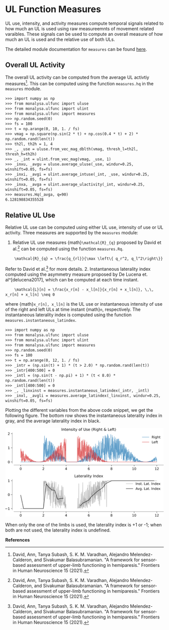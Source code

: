 # UL Function Measures

UL use, intensity, and activity measures compute temporal signals related to how much an UL is used using raw measureemnts of movement related varaibles. These signals can be used to compute an overall measure of how much an UL is used and the relative use of both ULs.

The detailed module documentation for `measures` can be found [here](ulmeasuresdoc).

## Overall UL Activity
The overall UL activity can be computed from the average UL activtiy measures[^david2021b]. This can be computed using the function `measures.hq` in the `measures` module. 

```{code} python
>>> import numpy as np
>>> from monalysa.ulfunc import uluse
>>> from monalysa.ulfunc import ulint
>>> from monalysa.ulfunc import measures
>>> np.random.seed(0)
>>> fs = 100
>>> t = np.arange(0, 10, 1. / fs)
>>> vmag = np.square(np.sin(2 * t) + np.cos(0.4 * t) + 2) * np.random.rand(len(t))
>>> th2l, th2h = 1, 4
>>> _, _use = uluse.from_vec_mag_dblth(vmag, thresh_l=th2l, thresh_h=th2h)
>>> _, _int = ulint.from_vec_mag(vmag, _use, 1)
>>> _inxu, _avgu = uluse.average_uluse(_use, windur=0.25, winshift=0.05, fs=fs)
>>> _inxi, _avgi = ulint.average_intuse(_int, _use, windur=0.25, winshift=0.05, fs=fs)
>>> _inxa, _avga = ulint.average_ulactivity(_int, windur=0.25, winshift=0.05, fs=fs)
>>> measures.Hq(_avga, q=90)
6.128198834355528
```

## Relative UL Use
Relative UL use can be computed using either UL use, intensity of use or UL activity. Three measures are supported by the `measures` module:
1. Relative UL use measures {math}`\mathcal{R}_{q}` proposed by David et al.[^david2021b] can be computed using the function `measures.Rq`.
```{math}
    \mathcal{R}_{q} = \frac{q_{rl}}{\max \left\{ q_r^2, q_l^2\right\}}
```
Refer to David et al.[^david2021b] for more details.
2. Instantaneous laterality index computed using the asymmetry measure proposed by De Lucena et. al^[delucena2017], which can be computed at each time instant.
```{math}
    \mathcal{L}[n] = \frac{x_r[n] - x_l[n]}{x_r[n] + x_l[n]}, \,\, x_r[n] + x_l[n] \neq 0
```
where {math}`x_r[n], x_l[n]` is the UL use or instantaneous intensity of use of the right and left ULs at time instant {math}`n`, respectively. The instantaneous laterality index is computed using the function `measures.instantaneous_latindex`.

```{code} python
>>> import numpy as np
>>> from monalysa.ulfunc import uluse
>>> from monalysa.ulfunc import ulint
>>> from monalysa.ulfunc import measures
>>> np.random.seed(0)
>>> fs = 100
>>> t = np.arange(0, 12, 1. / fs)
>>> _intr = (np.sin(t) + 1) * (t > 2.0) * np.random.rand(len(t))
>>> _intr[400:500] = 0
>>> _intl = (np.sin(t - np.pi) + 1) * (t < 8.0) * np.random.rand(len(t))
>>> _intl[400:500] = 0
>>> _, _linxinst = measures.instantaneous_latindex(_intr, _intl)
>>> _inxl, _avgli = measures.average_latindex(_linxinst, windur=0.25, winshift=0.05, fs=fs)
```

Plotting the different variables from the above code snippet, we get the following figure. The bottom row shows the instantaneous laterality index in gray, and the average laterality index in black. 

![Alt text](_static/latinx.svg)

When only the one of the limbs is used, the laterality index is +1 or -1; when both are not used, the laterality index is undefined.

**References**
[^david2021b]: David, Ann, Tanya Subash, S. K. M. Varadhan, Alejandro Melendez-Calderon, and Sivakumar Balasubramanian. "A framework for sensor-based assessment of upper-limb functioning in hemiparesis." Frontiers in Human Neuroscience 15 (2021).
[^delucena2017]: de Lucena, Diogo S., Oliver Stoller, Justin B. Rowe, Vicky Chan, and David J. Reinkensmeyer. "Wearable sensing for rehabilitation after stroke: Bimanual jerk asymmetry encodes unique information about the variability of upper extremity recovery." In 2017 International Conference on Rehabilitation Robotics (ICORR), pp. 1603-1608. IEEE, 2017.
